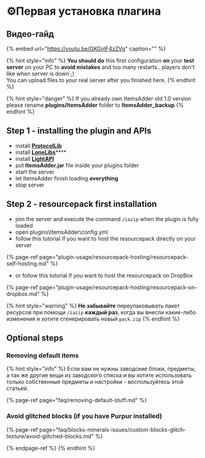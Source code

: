 # ⚙️Первая установка плагина

## Видео-гайд

{% embed url="https://youtu.be/GKGnlF4zZVg" caption="" %}

{% hint style="info" %}
**You should do** this first configuration **on** your **test server** on your PC to **avoid mistakes** and too many restarts.. players don't like when server is down ;\)  
You can upload files to your real server after you finished here.
{% endhint %}

{% hint style="danger" %}
If you already own ItemsAdder old 1.0 version please rename **plugins/ItemsAdder** folder to **ItemsAdder\_backup**
{% endhint %}

## Step 1 - installing the plugin and APIs

* install [**ProtocolLib**](https://www.spigotmc.org/resources/protocollib.1997/)
* install [**LoneLibs**](https://www.spigotmc.org/resources/lonelibs.75974/)\*\*\*\*
* install [**LightAPI**](https://www.spigotmc.org/resources/lightapi-fork.48247/)
* put **ItemsAdder.jar** file inside your plugins folder
* start the server
* let ItemsAdder finish loading **everything**
* stop server

## Step 2 - resourcepack first installation

* join the server and execute the command `/iazip` when the plugin is fully loaded
* open plugins\ItemsAdder\config.yml
* follow this tutorial if you want to host the resourcepack directly on  your server

{% page-ref page="plugin-usage/resourcepack-hosting/resourcepack-self-hosting.md" %}

* or follow this tutorial if you want to host the resourcepack on DropBox

{% page-ref page="plugin-usage/resourcepack-hosting/resourcepack-on-dropbox.md" %}

{% hint style="warning" %}
**Не забывайте** переупаковывать пакет ресурсов при помощи `/iazip` **каждый раз**, когда вы внесли какие-либо изменения и хотите сгенерировать новый `pack.zip`
{% endhint %}

## Optional steps

### Removing default items

{% hint style="info" %}
Если вам не нужны заводские блоки, предметы, а так же другие вещи из заводского списка и вы хотите использовать только собственные предметы и настройки - воспользуйтесь этой статьей.

{% page-ref page="faq/removing-default-stuff.md" %}

### Avoid glitched blocks \(if you have Purpur installed\)

{% page-ref page="faq/blocks-minerals-issues/custom-blocks-glitch-texture/avoid-glitched-blocks.md" %}

{% endpage-ref %}
{% endhint %}

